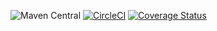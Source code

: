 
![Maven Central](https://img.shields.io/maven-central/v/com.github.nhojpatrick.hamcrest/nhojpatrick-hamcrest)
[![CircleCI](https://circleci.com/gh/nhojpatrick/nhojpatrick-hamcrest/tree/develop.svg?style=svg)](https://circleci.com/gh/nhojpatrick/nhojpatrick-hamcrest/tree/develop)
[![Coverage Status](https://coveralls.io/repos/github/nhojpatrick/nhojpatrick-hamcrest/badge.svg?branch=develop)](https://coveralls.io/github/nhojpatrick/nhojpatrick-hamcrest?branch=develop)
